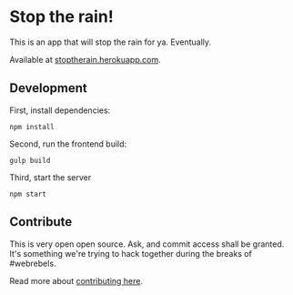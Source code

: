 # Stop the rain!

This is an app that will stop the rain for ya. Eventually.

Available at [stoptherain.herokuapp.com](https://stoptherain.herokuapp.com).

## Development

First, install dependencies:

    npm install

Second, run the frontend build:

    gulp build

Third, start the server

    npm start

## Contribute

This is very open open source. Ask, and commit access shall be granted.
It's something we're trying to hack together during the breaks of #webrebels.

Read more about [contributing here](CONTRIBUTE.md).
